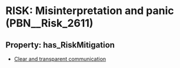 # RISK: __Misinterpretation and panic__ (PBN__Risk_2611)

## Property: has_RiskMitigation

* [Clear and transparent communication](PBN__Mitigation_518)

